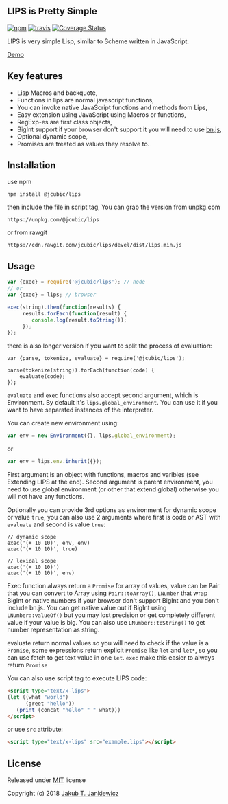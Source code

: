 ## LIPS is Pretty Simple

[![npm](https://img.shields.io/badge/npm-DEV-blue.svg)](https://www.npmjs.com/package/@jcubic/lips)
[![travis](https://travis-ci.org/jcubic/jquery.terminal.svg?branch=devel&7961eb3a113d9a55347335a2277e32a10dccac61)](https://travis-ci.org/jcubic/jquery.terminal)
[![Coverage Status](https://coveralls.io/repos/github/jcubic/lips/badge.svg?branch=devel&2565a767972a64e2959f434e12e8fcf1)](https://coveralls.io/github/jcubic/lips?branch=devel)


LIPS is very simple Lisp, similar to Scheme written in JavaScript.

[Demo](https://jcubic.github.io/lips/#demo)

## Key features

* Lisp Macros and backquote,
* Functions in lips are normal javascript functions,
* You can invoke native JavaScript functions and methods from Lips,
* Easy extension using JavaScript using Macros or functions,
* RegExp-es are first class objects,
* BigInt support if your browser don't support it you will need to use [bn.js](https://github.com/indutny/bn.js/),
* Optional dynamic scope,
* Promises are treated as values they resolve to.

## Installation

use npm

```
npm install @jcubic/lips
```

then include the file in script tag, You can grab the version from unpkg.com

```
https://unpkg.com/@jcubic/lips
```

or from rawgit

```
https://cdn.rawgit.com/jcubic/lips/devel/dist/lips.min.js
```

## Usage

```javascript
var {exec} = require('@jcubic/lips'); // node
// or
var {exec} = lips; // browser

exec(string).then(function(results) {
     results.forEach(function(result) {
        console.log(result.toString());
     });
});
```

there is also longer version if you want to split the process of evaluation:

```
var {parse, tokenize, evaluate} = require('@jcubic/lips');

parse(tokenize(string)).forEach(function(code) {
    evaluate(code);
});
```

`evaluate` and `exec` functions also accept second argument, which is Environment.
By default it's `lips.global_environment`. You can use it if you want to
have separated instances of the interpreter.

You can create new environment using:

```javascript
var env = new Environment({}, lips.global_environment);
```

or

```javascript
var env = lips.env.inherit({});
```


First argument is an object with functions, macros and varibles (see Extending LIPS at the end).
Second argument is parent environment, you need to use global environment (or other that extend global)
otherwise you will not have any functions.

Optionally you can provide 3rd options as environment for dynamic scope or value `true`, you can also use 2 arguments where first is code or AST with `evaluate` and second is value `true`:

```
// dynamic scope
exec('(+ 10 10)', env, env)
exec('(+ 10 10)', true)

// lexical scope
exec('(+ 10 10)')
exec('(+ 10 10)', env)
```

Exec function always return a `Promise` for array of values, value can be Pair that you can convert to Array
using `Pair::toArray()`, `LNumber` that wrap BigInt or native numbers if your browser don't support BigInt and
you don't include bn.js. You can get native value out if BigInt using `LNumber::valueOf()` but you may lost precision
or get completely different value if your value is big. You can also use `LNumber::toString()` to get
number representation as string.

evaluate return normal values so you will need to check if the value is a `Promise`, some expressions return
explicit `Promise` like `let` and `let*`, so you can use fetch to get text value in one `let`. `exec` make this
easier to always return `Promise`

You can also use script tag to execute LIPS code:

```html
<script type="text/x-lips">
(let ((what "world")
      (greet "hello"))
   (print (concat "hello" " " what)))
</script>
```

or use `src` attribute:

```html
<script type="text/x-lips" src="example.lips"></script>
```


## License

Released under [MIT](http://opensource.org/licenses/MIT) license

Copyright (c) 2018 [Jakub T. Jankiewicz](https://jcubic.pl/jakub-jankiewicz)

